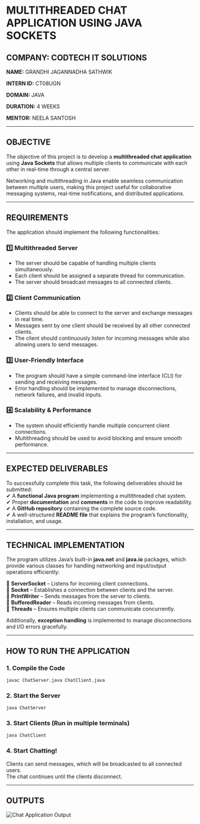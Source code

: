 # MULTITHREADED CHAT APPLICATION USING JAVA SOCKETS

## COMPANY: CODTECH IT SOLUTIONS  
**NAME:** GRANDHI JAGANNADHA SATHWIK

**INTERN ID:** CT08UGN 

**DOMAIN:** JAVA  

**DURATION:** 4 WEEKS  

**MENTOR:** NEELA SANTOSH  

---

## OBJECTIVE  
The objective of this project is to develop a **multithreaded chat application** using **Java Sockets** that allows multiple clients to communicate with each other in real-time through a central server.

Networking and multithreading in Java enable seamless communication between multiple users, making this project useful for collaborative messaging systems, real-time notifications, and distributed applications.

---

## REQUIREMENTS  
The application should implement the following functionalities:

### 1️⃣ Multithreaded Server  
- The server should be capable of handling multiple clients simultaneously.  
- Each client should be assigned a separate thread for communication.  
- The server should broadcast messages to all connected clients.  

### 2️⃣ Client Communication  
- Clients should be able to connect to the server and exchange messages in real time.  
- Messages sent by one client should be received by all other connected clients.  
- The client should continuously listen for incoming messages while also allowing users to send messages.  

### 3️⃣ User-Friendly Interface  
- The program should have a simple command-line interface (CLI) for sending and receiving messages.  
- Error handling should be implemented to manage disconnections, network failures, and invalid inputs.  

### 4️⃣ Scalability & Performance  
- The system should efficiently handle multiple concurrent client connections.  
- Multithreading should be used to avoid blocking and ensure smooth performance.  

---

## EXPECTED DELIVERABLES  
To successfully complete this task, the following deliverables should be submitted:  
✔ A **functional Java program** implementing a multithreaded chat system.  
✔ Proper **documentation** and **comments** in the code to improve readability.  
✔ A **GitHub repository** containing the complete source code.  
✔ A well-structured **README file** that explains the program’s functionality, installation, and usage.  

---

## TECHNICAL IMPLEMENTATION  
The program utilizes Java’s built-in **java.net** and **java.io** packages, which provide various classes for handling networking and input/output operations efficiently:

🔹 **ServerSocket** – Listens for incoming client connections.  
🔹 **Socket** – Establishes a connection between clients and the server.  
🔹 **PrintWriter** – Sends messages from the server to clients.  
🔹 **BufferedReader** – Reads incoming messages from clients.  
🔹 **Threads** – Ensures multiple clients can communicate concurrently.  

Additionally, **exception handling** is implemented to manage disconnections and I/O errors gracefully.  

---

## HOW TO RUN THE APPLICATION  

### 1. Compile the Code  
```sh
javac ChatServer.java ChatClient.java
```

### 2. Start the Server  
```sh
java ChatServer
```

### 3. Start Clients (Run in multiple terminals)  
```sh
java ChatClient
```

### 4. Start Chatting!  
Clients can send messages, which will be broadcasted to all connected users.  
The chat continues until the clients disconnect.

---

## OUTPUTS  
![Chat Application Output](https://github.com/user-attachments/assets/57d91360-8cb1-4a5c-a1ca-85831fb581a1)

